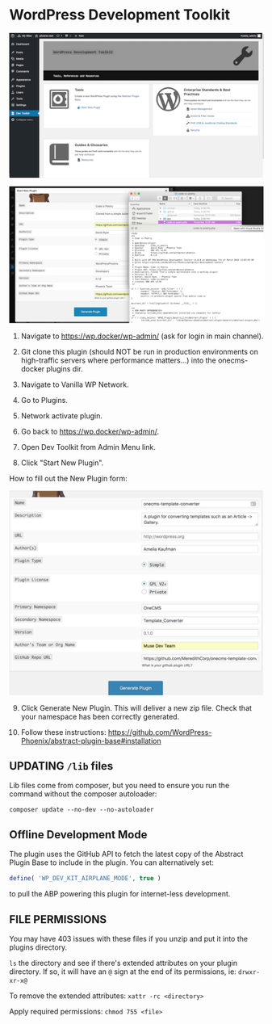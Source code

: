 # WordPress Development Toolkit
![Dash](dash.png)

![Preview](example.png)

1. Navigate to https://wp.docker/wp-admin/ (ask for login in main channel).

2. Git clone this plugin (should NOT be run in production environments on high-traffic servers where 
performance matters...) into the onecms-docker plugins dir.

3. Navigate to Vanilla WP Network.

4. Go to Plugins.

5. Network activate plugin.

6. Go back to https://wp.docker/wp-admin/.

7. Open Dev Toolkit from Admin Menu link.

8. Click "Start New Plugin".

How to fill out the New Plugin form:

![Form](https://github.com/WordPress-Phoenix/wordpress-development-toolkit/blob/master/plugin-generator-form.png)


9. Click Generate New Plugin. This will deliver a new zip file. Check that your namespace has been correctly generated.

10. Follow these instructions: https://github.com/WordPress-Phoenix/abstract-plugin-base#installation

## UPDATING `/lib` files

Lib files come from composer, but you need to ensure you run the command without the composer autoloader:
```
composer update --no-dev --no-autoloader
```

## Offline Development Mode

The plugin uses the GitHub API to fetch the latest copy of the Abstract Plugin Base to include in the plugin. You can alternatively set:
```php
define( 'WP_DEV_KIT_AIRPLANE_MODE', true )
```
to pull the ABP powering this plugin for internet-less development.

## FILE PERMISSIONS

You may have 403 issues with these files if you unzip and put it into the plugins directory.

`ls` the directory and see if there's extended attributes on your plugin directory. If so, it will have an `@` sign at the end of its permissions, ie: `drwxr-xr-x@`

To remove the extended attributes: `xattr -rc <directory>`

Apply required permissions: `chmod 755 <file>`

